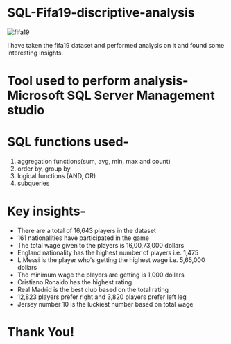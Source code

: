 # SQL-Fifa19-discriptive-analysis
![fifa19](https://user-images.githubusercontent.com/118667586/206905841-9fd75d37-8bfa-44e7-b918-35ef9bd8b135.gif)

I have taken the fifa19 dataset and performed analysis on it and found some interesting insights.

# Tool used to perform analysis- Microsoft SQL Server Management studio

# SQL functions used-
1. aggregation functions(sum, avg, min, max and count)
2. order by, group by
4. logical functions (AND, OR)
5. subqueries


# Key insights-
* There are a total of 16,643 players in the dataset
* 161 nationalities have participated in the game
* The total wage given to the players is 16,00,73,000 dollars
* England nationality has the highest number of players i.e. 1,475
* L.Messi is the player who's getting the highest wage i.e. 5,65,000 dollars
* The minimum wage the players are getting is 1,000 dollars
* Cristiano Ronaldo has the highest rating
* Real Madrid is the best club based on the total rating
* 12,823 players prefer right and 3,820 players prefer left leg
* Jersey number 10 is the luckiest number based on total wage

# Thank You!
